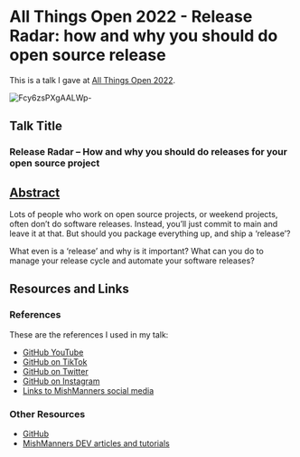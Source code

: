 # All Things Open 2022 - Release Radar: how and why you should do open source release

This is a talk I gave at [All Things Open 2022](https://2022.allthingsopen.org/speakers/michelle-mannering/).

![Fcy6zsPXgAALWp-](https://user-images.githubusercontent.com/36594527/199431906-2c67adb1-631f-4c64-ab4d-429373ab8af6.jpg)

## Talk Title

### Release Radar – How and why you should do releases for your open source project

## [Abstract](https://2022.allthingsopen.org/sessions/release-radar-how-and-why-you-should-do-releases-for-your-open-source-project/)

Lots of people who work on open source projects, or weekend projects, often don’t do software releases. Instead, you’ll just commit to main and leave it at that. But should you package everything up, and ship a ‘release’?

What even is a ‘release’ and why is it important? What can you do to manage your release cycle and automate your software releases?

## Resources and Links

### References

These are the references I used in my talk:

- [GitHub YouTube](https://youtube.com/c/github)
- [GitHub on TikTok](https://tiktok.com/github)
- [GitHub on Twitter](https://twitter.com/github)
- [GitHub on Instagram](https://instagram.com/github)
- [Links to MishManners social media](https://mishmanners.info)

### Other Resources

- [GitHub](https://github.com)
- [MishManners DEV articles and tutorials](https://dev.to/mishmanners)



